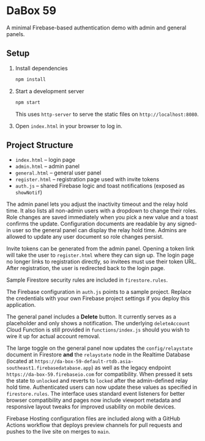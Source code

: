# DaBox 59

A minimal Firebase-based authentication demo with admin and general panels.

## Setup

1. Install dependencies
   ```bash
   npm install
   ```

2. Start a development server
   ```bash
   npm start
   ```
   This uses `http-server` to serve the static files on `http://localhost:8080`.

3. Open `index.html` in your browser to log in.

## Project Structure

- `index.html` – login page
- `admin.html` – admin panel
- `general.html` – general user panel
- `register.html` – registration page used with invite tokens
- `auth.js` – shared Firebase logic and toast notifications (exposed as `showNotif`)

The admin panel lets you adjust the inactivity timeout and the relay hold time.
It also lists all non-admin users with a dropdown to change their roles. Role
changes are saved immediately when you pick a new value and a toast confirms the
update. Configuration documents are readable by any signed-in user so the
general panel can display the relay hold time. Admins are allowed to update any
user document so role changes persist.

Invite tokens can be generated from the admin panel. Opening a token link will
take the user to `register.html` where they can sign up. The login page no
longer links to registration directly, so invitees must use their token URL.
After registration, the user is redirected back to the login page.

Sample Firestore security rules are included in `firestore.rules`.

The Firebase configuration in `auth.js` points to a sample project. Replace the
credentials with your own Firebase project settings if you deploy this
application.

The general panel includes a **Delete** button. It currently serves as a
placeholder and only shows a notification. The underlying `deleteAccount` Cloud
Function is still provided in `functions/index.js` should you wish to wire it up
for actual account removal.

The large toggle on the general panel now updates the `config/relaystate`
document in Firestore **and** the `relaystate` node in the Realtime Database
(located at `https://da-box-59-default-rtdb.asia-southeast1.firebasedatabase.app`)
as well as the legacy endpoint `https://da-box-59.firebaseio.com` for
compatibility.
When pressed it sets the state to `unlocked` and reverts to `locked` after the
admin-defined relay hold time. Authenticated users can now update these values
as specified in `firestore.rules`. The interface uses
standard event listeners for better browser compatibility and pages now include
viewport metadata and responsive layout tweaks for improved usability on mobile
devices.

Firebase Hosting configuration files are included along with a GitHub Actions
workflow that deploys preview channels for pull requests and pushes to the live
site on merges to `main`.
